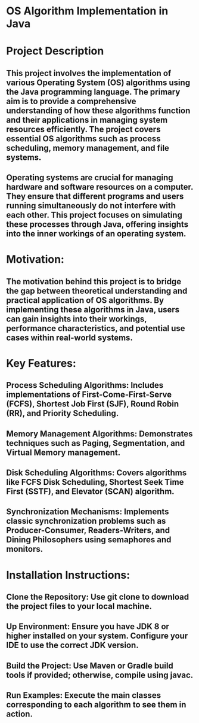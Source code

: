 # OS Algorithm Implementation in Java

# Project Description

## This project involves the implementation of various Operating System (OS) algorithms using the Java programming language. The primary aim is to provide a comprehensive understanding of how these algorithms function and their applications in managing system resources efficiently. The project covers essential OS algorithms such as process scheduling, memory management, and file systems.
## Operating systems are crucial for managing hardware and software resources on a computer. They ensure that different programs and users running simultaneously do not interfere with each other. This project focuses on simulating these processes through Java, offering insights into the inner workings of an operating system.



# Motivation:

## The motivation behind this project is to bridge the gap between theoretical understanding and practical application of OS algorithms. By implementing these algorithms in Java, users can gain insights into their workings, performance characteristics, and potential use cases within real-world systems.

# Key Features:

## Process Scheduling Algorithms: Includes implementations of First-Come-First-Serve (FCFS), Shortest Job First (SJF), Round Robin (RR), and Priority Scheduling.

## Memory Management Algorithms: Demonstrates techniques such as Paging, Segmentation, and Virtual Memory management.

## Disk Scheduling Algorithms: Covers algorithms like FCFS Disk Scheduling, Shortest Seek Time First (SSTF), and Elevator (SCAN) algorithm.

## Synchronization Mechanisms: Implements classic synchronization problems such as Producer-Consumer, Readers-Writers, and Dining Philosophers using semaphores and monitors.

# Installation Instructions:

## Clone the Repository: Use git clone to download the project files to your local machine.

## Up Environment: Ensure you have JDK 8 or higher installed on your system. Configure your IDE to use the correct JDK version.

## Build the Project: Use Maven or Gradle build tools if provided; otherwise, compile using javac.

## Run Examples: Execute the main classes corresponding to each algorithm to see them in action.